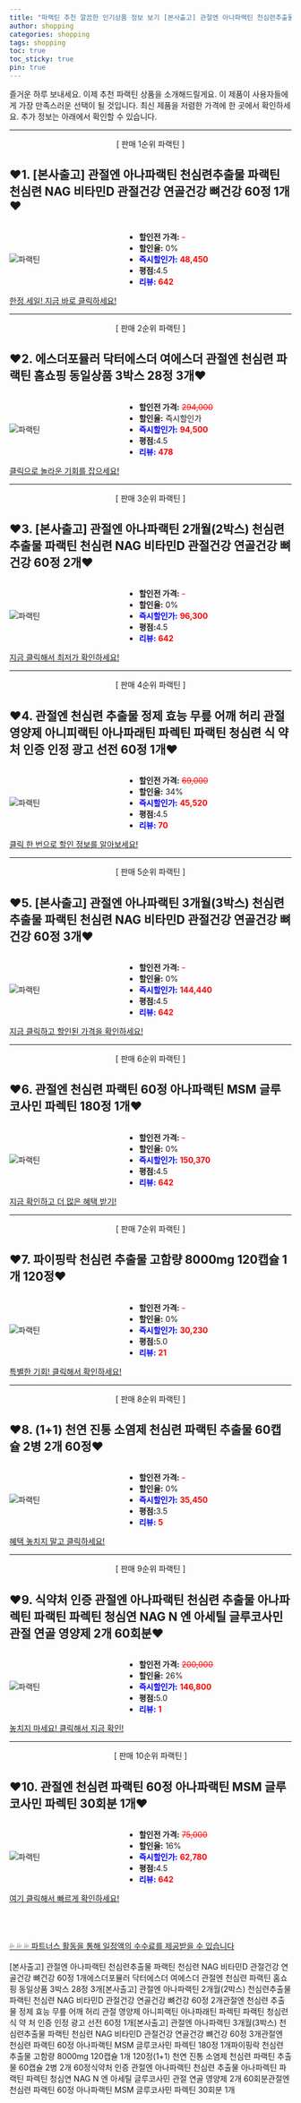 ```yaml
---
title: "파랙틴 추천 깔끔한 인기상품 정보 보기 [본사출고] 관절엔 아나파랙틴 천심련추출물 파랙틴"
author: shopping
categories: shopping
tags: shopping
toc: true
toc_sticky: true
pin: true
---
```

즐거운 하루 보내세요. 이제 추천 파랙틴 상품을 소개해드릴게요. 이 제품이 사용자들에게 가장 만족스러운 선택이 될 것입니다. 최신 제품을 저렴한 가격에 한 곳에서 확인하세요. 추가 정보는 아래에서 확인할 수 있습니다.

---
<p class="toplist" style="margin: 0 auto; display: block; width: fit-content;">[ 판매 1순위 파랙틴 ]</p>

<h2><strong>❤️1. [본사출고] 관절엔 아나파랙틴 천심련추출물 파랙틴 천심련 NAG 비타민D 관절건강 연골건강 뼈건강 60정 1개❤️</strong></h2>

<div style="display: flex; align-items: center;">
    <div style="flex: 0.4;">
        <img src="https://thumbnail8.coupangcdn.com/thumbnails/remote/230x230ex/image/vendor_inventory/18ae/d976a35ce10a5e6f39d6a312d5803bee499e373ff3236bbd18c1578f6599.jpg" alt="파랙틴" style="max-width: 100%;">
    </div>
    <div style="flex: 0.6; margin-left: 10px;">
        <ul>
            <li><strong>할인전 가격:</strong> <del style="color: red;">-</del></li>
            <li><strong>할인율:</strong> 0%</li>
            <li><span style='color:blue'><strong>즉시할인가:</strong></span> <span style='color:red'><strong>48,450</strong></span></li>
            <li><strong>평점:</strong>4.5</li>
            <li><span style='color:blue'><strong>리뷰:</strong></span> <span style='color:red'><strong>642</strong></span></li>
        </ul>
    </div>
</div>
<div class="center">
    <a href="https://selin100587001.github.io?lptag=AF9450613&subid=githubio&pageKey=7330106093&traceid=V0-153&itemId=18817150384&vendorItemId=88343493547" class="myButton">
        한정 세일! 지금 바로 클릭하세요!
    </a>
</div>


---
<p class="toplist" style="margin: 0 auto; display: block; width: fit-content;">[ 판매 2순위 파랙틴 ]</p>

<h2><strong>❤️2. 에스더포뮬러 닥터에스더 여에스더 관절엔 천심련 파랙틴 홈쇼핑 동일상품 3박스 28정 3개❤️</strong></h2>

<div style="display: flex; align-items: center;">
    <div style="flex: 0.4;">
        <img src="https://thumbnail10.coupangcdn.com/thumbnails/remote/230x230ex/image/vendor_inventory/e43f/d6dd453577353093e8911fe7f862295c3117cccd30ec7e549f8b78bdcc02.jpg" alt="파랙틴" style="max-width: 100%;">
    </div>
    <div style="flex: 0.6; margin-left: 10px;">
        <ul>
            <li><strong>할인전 가격:</strong> <del style="color: red;">294,000</del></li>
            <li><strong>할인율:</strong> 즉시할인가</li>
            <li><span style='color:blue'><strong>즉시할인가:</strong></span> <span style='color:red'><strong>94,500</strong></span></li>
            <li><strong>평점:</strong>4.5</li>
            <li><span style='color:blue'><strong>리뷰:</strong></span> <span style='color:red'><strong>478</strong></span></li>
        </ul>
    </div>
</div>
<div class="center">
    <a href="https://selin100587001.github.io?lptag=AF9450613&subid=githubio&pageKey=7629639942&traceid=V0-153&itemId=23748389017&vendorItemId=90729332260" class="myButton">
        클릭으로 놀라운 기회를 잡으세요!
    </a>
</div>


---
<p class="toplist" style="margin: 0 auto; display: block; width: fit-content;">[ 판매 3순위 파랙틴 ]</p>

<h2><strong>❤️3. [본사출고] 관절엔 아나파랙틴 2개월(2박스) 천심련추출물 파랙틴 천심련 NAG 비타민D 관절건강 연골건강 뼈건강 60정 2개❤️</strong></h2>

<div style="display: flex; align-items: center;">
    <div style="flex: 0.4;">
        <img src="https://thumbnail9.coupangcdn.com/thumbnails/remote/230x230ex/image/vendor_inventory/5e65/29a5a758ce0ba8bbe80ba6511376ece06051a5e967d7a66f7c0575dd8e2e.jpg" alt="파랙틴" style="max-width: 100%;">
    </div>
    <div style="flex: 0.6; margin-left: 10px;">
        <ul>
            <li><strong>할인전 가격:</strong> <del style="color: red;">-</del></li>
            <li><strong>할인율:</strong> 0%</li>
            <li><span style='color:blue'><strong>즉시할인가:</strong></span> <span style='color:red'><strong>96,300</strong></span></li>
            <li><strong>평점:</strong>4.5</li>
            <li><span style='color:blue'><strong>리뷰:</strong></span> <span style='color:red'><strong>642</strong></span></li>
        </ul>
    </div>
</div>
<div class="center">
    <a href="https://selin100587001.github.io?lptag=AF9450613&subid=githubio&pageKey=7330106093&traceid=V0-153&itemId=18480948823&vendorItemId=88343493541" class="myButton">
        지금 클릭해서 최저가 확인하세요!
    </a>
</div>


---
<p class="toplist" style="margin: 0 auto; display: block; width: fit-content;">[ 판매 4순위 파랙틴 ]</p>

<h2><strong>❤️4. 관절엔 천심련 추출물 정제 효능 무릎 어깨 허리 관절 영양제 아니피랙틴 아나파래틴 파렉틴 파랙틴 청심련 식 약 처 인증 인정 광고 선전 60정 1개❤️</strong></h2>

<div style="display: flex; align-items: center;">
    <div style="flex: 0.4;">
        <img src="https://thumbnail9.coupangcdn.com/thumbnails/remote/230x230ex/image/vendor_inventory/c13a/836501ec5d021d13f933cecedc07dd5818b715c174cbaebf8af86d0bc2b2.jpg" alt="파랙틴" style="max-width: 100%;">
    </div>
    <div style="flex: 0.6; margin-left: 10px;">
        <ul>
            <li><strong>할인전 가격:</strong> <del style="color: red;">69,000</del></li>
            <li><strong>할인율:</strong> 34%</li>
            <li><span style='color:blue'><strong>즉시할인가:</strong></span> <span style='color:red'><strong>45,520</strong></span></li>
            <li><strong>평점:</strong>4.5</li>
            <li><span style='color:blue'><strong>리뷰:</strong></span> <span style='color:red'><strong>70</strong></span></li>
        </ul>
    </div>
</div>
<div class="center">
    <a href="https://selin100587001.github.io?lptag=AF9450613&subid=githubio&pageKey=8203978916&traceid=V0-153&itemId=19315854073&vendorItemId=86430064021" class="myButton">
        클릭 한 번으로 할인 정보를 알아보세요!
    </a>
</div>


---
<p class="toplist" style="margin: 0 auto; display: block; width: fit-content;">[ 판매 5순위 파랙틴 ]</p>

<h2><strong>❤️5. [본사출고] 관절엔 아나파랙틴 3개월(3박스) 천심련추출물 파랙틴 천심련 NAG 비타민D 관절건강 연골건강 뼈건강 60정 3개❤️</strong></h2>

<div style="display: flex; align-items: center;">
    <div style="flex: 0.4;">
        <img src="https://thumbnail6.coupangcdn.com/thumbnails/remote/230x230ex/image/vendor_inventory/c77e/289b476aa9b9f43a37bcb51f59acc58dd5221b06b42f9b437af33a63732f.jpg" alt="파랙틴" style="max-width: 100%;">
    </div>
    <div style="flex: 0.6; margin-left: 10px;">
        <ul>
            <li><strong>할인전 가격:</strong> <del style="color: red;">-</del></li>
            <li><strong>할인율:</strong> 0%</li>
            <li><span style='color:blue'><strong>즉시할인가:</strong></span> <span style='color:red'><strong>144,440</strong></span></li>
            <li><strong>평점:</strong>4.5</li>
            <li><span style='color:blue'><strong>리뷰:</strong></span> <span style='color:red'><strong>642</strong></span></li>
        </ul>
    </div>
</div>
<div class="center">
    <a href="https://selin100587001.github.io?lptag=AF9450613&subid=githubio&pageKey=7330106093&traceid=V0-153&itemId=19901181341&vendorItemId=88343493554" class="myButton">
        지금 클릭하고 할인된 가격을 확인하세요!
    </a>
</div>


---
<p class="toplist" style="margin: 0 auto; display: block; width: fit-content;">[ 판매 6순위 파랙틴 ]</p>

<h2><strong>❤️6. 관절엔 천심련 파랙틴 60정 아나파랙틴 MSM 글루코사민 파렉틴 180정 1개❤️</strong></h2>

<div style="display: flex; align-items: center;">
    <div style="flex: 0.4;">
        <img src="https://thumbnail6.coupangcdn.com/thumbnails/remote/230x230ex/image/vendor_inventory/c77e/289b476aa9b9f43a37bcb51f59acc58dd5221b06b42f9b437af33a63732f.jpg" alt="파랙틴" style="max-width: 100%;">
    </div>
    <div style="flex: 0.6; margin-left: 10px;">
        <ul>
            <li><strong>할인전 가격:</strong> <del style="color: red;">-</del></li>
            <li><strong>할인율:</strong> 0%</li>
            <li><span style='color:blue'><strong>즉시할인가:</strong></span> <span style='color:red'><strong>150,370</strong></span></li>
            <li><strong>평점:</strong>4.5</li>
            <li><span style='color:blue'><strong>리뷰:</strong></span> <span style='color:red'><strong>642</strong></span></li>
        </ul>
    </div>
</div>
<div class="center">
    <a href="https://selin100587001.github.io?lptag=AF9450613&subid=githubio&pageKey=7330106093&traceid=V0-153&itemId=21456931185&vendorItemId=89116538678" class="myButton">
        지금 확인하고 더 많은 혜택 받기!
    </a>
</div>


---
<p class="toplist" style="margin: 0 auto; display: block; width: fit-content;">[ 판매 7순위 파랙틴 ]</p>

<h2><strong>❤️7. 파이핑락 천심련 추출물 고함량 8000mg 120캡슐 1개 120정❤️</strong></h2>

<div style="display: flex; align-items: center;">
    <div style="flex: 0.4;">
        <img src="https://thumbnail7.coupangcdn.com/thumbnails/remote/230x230ex/image/vendor_inventory/814e/3cf4bcdd6b15c757e10dc48f14e336c4c3cb57a60fbcfaa90c963efe2398.jpg" alt="파랙틴" style="max-width: 100%;">
    </div>
    <div style="flex: 0.6; margin-left: 10px;">
        <ul>
            <li><strong>할인전 가격:</strong> <del style="color: red;">-</del></li>
            <li><strong>할인율:</strong> 0%</li>
            <li><span style='color:blue'><strong>즉시할인가:</strong></span> <span style='color:red'><strong>30,230</strong></span></li>
            <li><strong>평점:</strong>5.0</li>
            <li><span style='color:blue'><strong>리뷰:</strong></span> <span style='color:red'><strong>21</strong></span></li>
        </ul>
    </div>
</div>
<div class="center">
    <a href="https://selin100587001.github.io?lptag=AF9450613&subid=githubio&pageKey=7981984668&traceid=V0-153&itemId=20942311238&vendorItemId=88862025990" class="myButton">
        특별한 기회! 클릭해서 확인하세요!
    </a>
</div>


---
<p class="toplist" style="margin: 0 auto; display: block; width: fit-content;">[ 판매 8순위 파랙틴 ]</p>

<h2><strong>❤️8. (1+1) 천연 진통 소염제 천심련 파랙틴 추출물 60캡슐 2병 2개 60정❤️</strong></h2>

<div style="display: flex; align-items: center;">
    <div style="flex: 0.4;">
        <img src="https://thumbnail10.coupangcdn.com/thumbnails/remote/230x230ex/image/vendor_inventory/7400/162d27c3ca9e21a55fcf7c62c7aa8d887ef60f64cb6da6d4841dab90bbd9.jpg" alt="파랙틴" style="max-width: 100%;">
    </div>
    <div style="flex: 0.6; margin-left: 10px;">
        <ul>
            <li><strong>할인전 가격:</strong> <del style="color: red;">-</del></li>
            <li><strong>할인율:</strong> 0%</li>
            <li><span style='color:blue'><strong>즉시할인가:</strong></span> <span style='color:red'><strong>35,450</strong></span></li>
            <li><strong>평점:</strong>3.5</li>
            <li><span style='color:blue'><strong>리뷰:</strong></span> <span style='color:red'><strong>5</strong></span></li>
        </ul>
    </div>
</div>
<div class="center">
    <a href="https://selin100587001.github.io?lptag=AF9450613&subid=githubio&pageKey=7936667239&traceid=V0-153&itemId=21847991304&vendorItemId=88896273065" class="myButton">
        혜택 놓치지 말고 클릭하세요!
    </a>
</div>


---
<p class="toplist" style="margin: 0 auto; display: block; width: fit-content;">[ 판매 9순위 파랙틴 ]</p>

<h2><strong>❤️9. 식약처 인증 관절엔 아나파랙틴 천심련 추출물 아나파렉틴 파랙틴 파렉틴 청심연 NAG N 엔 아세틸 글루코사민 관절 연골 영양제 2개 60회분❤️</strong></h2>

<div style="display: flex; align-items: center;">
    <div style="flex: 0.4;">
        <img src="https://thumbnail7.coupangcdn.com/thumbnails/remote/230x230ex/image/vendor_inventory/e098/5d8e040c26dac9e99e392817487ef0ffebb29bf902b16c191b38a57a42f0.jpg" alt="파랙틴" style="max-width: 100%;">
    </div>
    <div style="flex: 0.6; margin-left: 10px;">
        <ul>
            <li><strong>할인전 가격:</strong> <del style="color: red;">200,000</del></li>
            <li><strong>할인율:</strong> 26%</li>
            <li><span style='color:blue'><strong>즉시할인가:</strong></span> <span style='color:red'><strong>146,800</strong></span></li>
            <li><strong>평점:</strong>5.0</li>
            <li><span style='color:blue'><strong>리뷰:</strong></span> <span style='color:red'><strong>1</strong></span></li>
        </ul>
    </div>
</div>
<div class="center">
    <a href="https://selin100587001.github.io?lptag=AF9450613&subid=githubio&pageKey=8209687210&traceid=V0-153&itemId=23560116609&vendorItemId=89117312629" class="myButton">
        놓치지 마세요! 클릭해서 지금 확인!
    </a>
</div>


---
<p class="toplist" style="margin: 0 auto; display: block; width: fit-content;">[ 판매 10순위 파랙틴 ]</p>

<h2><strong>❤️10. 관절엔 천심련 파랙틴 60정 아나파랙틴 MSM 글루코사민 파렉틴 30회분 1개❤️</strong></h2>

<div style="display: flex; align-items: center;">
    <div style="flex: 0.4;">
        <img src="https://thumbnail7.coupangcdn.com/thumbnails/remote/230x230ex/image/vendor_inventory/cdbd/f7c19a8795d91af2d9133f963a00b4376588160c566c44bc839d0731a2ed.jpg" alt="파랙틴" style="max-width: 100%;">
    </div>
    <div style="flex: 0.6; margin-left: 10px;">
        <ul>
            <li><strong>할인전 가격:</strong> <del style="color: red;">75,000</del></li>
            <li><strong>할인율:</strong> 16%</li>
            <li><span style='color:blue'><strong>즉시할인가:</strong></span> <span style='color:red'><strong>62,780</strong></span></li>
            <li><strong>평점:</strong>4.5</li>
            <li><span style='color:blue'><strong>리뷰:</strong></span> <span style='color:red'><strong>642</strong></span></li>
        </ul>
    </div>
</div>
<div class="center">
    <a href="https://selin100587001.github.io?lptag=AF9450613&subid=githubio&pageKey=7330106093&traceid=V0-153&itemId=22698436781&vendorItemId=90781978493" class="myButton">
        여기 클릭해서 빠르게 확인하세요!
    </a>
</div>

<br><br><br>[💦 💦 💦 파트너스 활동을 통해 일정액의 수수료를 제공받을 수 있습니다](https://link.coupang.com/a/bcpT2c)<br><br>[본사출고] 관절엔 아나파랙틴 천심련추출물 파랙틴 천심련 NAG 비타민D 관절건강 연골건강 뼈건강 60정 1개에스더포뮬러 닥터에스더 여에스더 관절엔 천심련 파랙틴 홈쇼핑 동일상품 3박스 28정 3개[본사출고] 관절엔 아나파랙틴 2개월(2박스) 천심련추출물 파랙틴 천심련 NAG 비타민D 관절건강 연골건강 뼈건강 60정 2개관절엔 천심련 추출물 정제 효능 무릎 어깨 허리 관절 영양제 아니피랙틴 아나파래틴 파렉틴 파랙틴 청심련 식 약 처 인증 인정 광고 선전 60정 1개[본사출고] 관절엔 아나파랙틴 3개월(3박스) 천심련추출물 파랙틴 천심련 NAG 비타민D 관절건강 연골건강 뼈건강 60정 3개관절엔 천심련 파랙틴 60정 아나파랙틴 MSM 글루코사민 파렉틴 180정 1개파이핑락 천심련 추출물 고함량 8000mg 120캡슐 1개 120정(1+1) 천연 진통 소염제 천심련 파랙틴 추출물 60캡슐 2병 2개 60정식약처 인증 관절엔 아나파랙틴 천심련 추출물 아나파렉틴 파랙틴 파렉틴 청심연 NAG N 엔 아세틸 글루코사민 관절 연골 영양제 2개 60회분관절엔 천심련 파랙틴 60정 아나파랙틴 MSM 글루코사민 파렉틴 30회분 1개